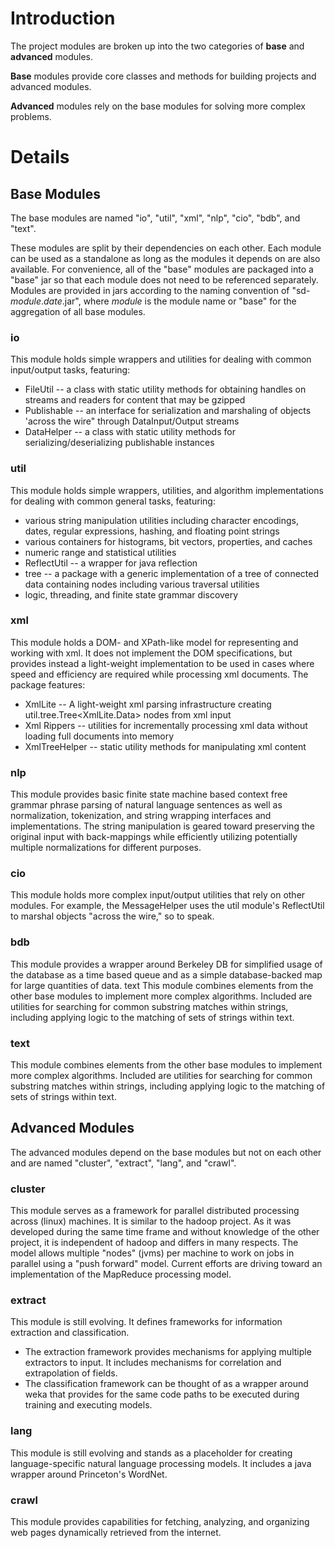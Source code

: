 

# Introduction #

The project modules are broken up into the two categories of **base** and **advanced** modules.

**Base** modules provide core classes and methods for building projects and advanced modules.

**Advanced** modules rely on the base modules for solving more complex problems.


# Details #

## Base Modules ##

The base modules are named "io", "util", "xml", "nlp", "cio", "bdb", and "text".

These modules are split by their dependencies on each other. Each module can be used as a standalone as long as the modules it depends on are also available. For convenience, all of the "base" modules are packaged into a "base" jar so that each module does not need to be referenced separately. Modules are provided in jars according to the naming convention of "sd-_module_._date_.jar", where _module_ is the module name or "base" for the aggregation of all base modules.

### io ###
This module holds simple wrappers and utilities for dealing with common input/output tasks, featuring:

  * FileUtil -- a class with static utility methods for obtaining handles on streams and readers for content that may be gzipped
  * Publishable -- an interface for serialization and marshaling of objects 'across the wire" through DataInput/Output streams
  * DataHelper -- a class with static utility methods for serializing/deserializing publishable instances

### util ###
This module holds simple wrappers, utilities, and algorithm implementations for dealing with common general tasks, featuring:

  * various string manipulation utilities including character encodings, dates, regular expressions, hashing, and floating point strings
  * various containers for histograms, bit vectors, properties, and caches
  * numeric range and statistical utilities
  * ReflectUtil -- a wrapper for java reflection
  * tree -- a package with a generic implementation of a tree of connected data containing nodes including various traversal utilities
  * logic, threading, and finite state grammar discovery

### xml ###
This module holds a DOM- and XPath-like model for representing and working with xml. It does not implement the DOM specifications, but provides instead a light-weight implementation to be used in cases where speed and efficiency are required while processing xml documents. The package features:

  * XmlLite -- A light-weight xml parsing infrastructure creating util.tree.Tree<XmlLite.Data> nodes from xml input
  * Xml Rippers -- utilities for incrementally processing xml data without loading full documents into memory
  * XmlTreeHelper -- static utility methods for manipulating xml content

### nlp ###
This module provides basic finite state machine based context free grammar phrase parsing of natural language sentences as well as normalization, tokenization, and string wrapping interfaces and implementations. The string manipulation is geared toward preserving the original input with back-mappings while efficiently utilizing potentially multiple normalizations for different purposes.

### cio ###
This module holds more complex input/output utilities that rely on other modules. For example, the MessageHelper uses the util module's ReflectUtil to marshal objects "across the wire," so to speak.

### bdb ###
This module provides a wrapper around Berkeley DB for simplified usage of the database as a time based queue and as a simple database-backed map for large quantities of data.
text
This module combines elements from the other base modules to implement more complex algorithms. Included are utilities for searching for common substring matches within strings, including applying logic to the matching of sets of strings within text.

### text ###
This module combines elements from the other base modules to implement more complex algorithms. Included are utilities for searching for common substring matches within strings, including applying logic to the matching of sets of strings within text.

## Advanced Modules ##
The advanced modules depend on the base modules but not on each other and are named "cluster", "extract", "lang", and "crawl".

### cluster ###
This module serves as a framework for parallel distributed processing across (linux) machines. It is similar to the hadoop project. As it was developed during the same time frame and without knowledge of the other project, it is independent of hadoop and differs in many respects. The model allows multiple "nodes" (jvms) per machine to work on jobs in parallel using a "push forward" model. Current efforts are driving toward an implementation of the MapReduce processing model.

### extract ###
This module is still evolving. It defines frameworks for information extraction and classification.

  * The extraction framework provides mechanisms for applying multiple extractors to input. It includes mechanisms for correlation and extrapolation of fields.
  * The classification framework can be thought of as a wrapper around weka that provides for the same code paths to be executed during training and executing models.

### lang ###
This module is still evolving and stands as a placeholder for creating language-specific natural language processing models. It includes a java wrapper around Princeton's WordNet.

### crawl ###
This module provides capabilities for fetching, analyzing, and organizing web pages dynamically retrieved from the internet.